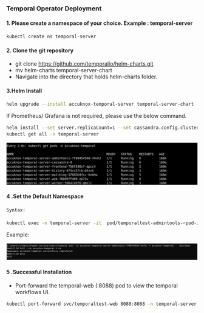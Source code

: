 ### Temporal Operator Deployment

#### 1. Please create a namespace of your choice. Example : temporal-server
```sh
kubectl create ns temporal-server
```

#### 2. Clone the git repository
 - git clone https://github.com/temporalio/helm-charts.git
 - mv helm-charts temporal-server-chart
 - Navigate into the directory that holds helm-charts folder.

#### 3.Helm Install
```sh
helm upgrade --install accuknox-temporal-server temporal-server-chart  --set server.replicaCount=1 --set cassandra.config.cluster_size=1 --set prometheus.enabled=false --set grafana.enabled=false --set elasticsearch.enabled=false --timeout 15m -n accuknox-temporal
```
If Prometheus/ Grafana is not required, please use the below command.

```sh
helm install --set server.replicaCount=1 --set cassandra.config.cluster_size=1 --set prometheus.enabled=false --set grafana.enabled=false --set elasticsearch.enabled=false temporal . --timeout 15m -n temporal-server
kubectl get all -n temporal-server
```
![Alt](../images/temporal.png)

#### 4 .Set the Default Namespace
```sh
Syntax:

kubectl exec -n temporal-server -it  pod/temporaltest-admintools-<pod-id> -- /bin/bash tctl --ns default n re
```
Example:

![Alt](../images/temporal-eg.png)

#### 5 .Successful Installation
- Port-forward the temporal-web (:8088) pod to view the temporal workflows UI.
```sh
kubectl port-forward svc/temporaltest-web 8088:8088 -n temporal-server
```
